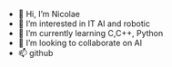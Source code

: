 - 👋 Hi, I’m Nicolae
- 👀 I’m interested in IT AI and robotic
- 🌱 I’m currently learning C,C++, Python  
- 💞️ I’m looking to collaborate on AI
- 📫 github

<!---
NickUTM/NickUTM is a ✨ special ✨ repository because its `README.md` (this file) appears on your GitHub profile.
You can click the Preview link to take a look at your changes.
--->
